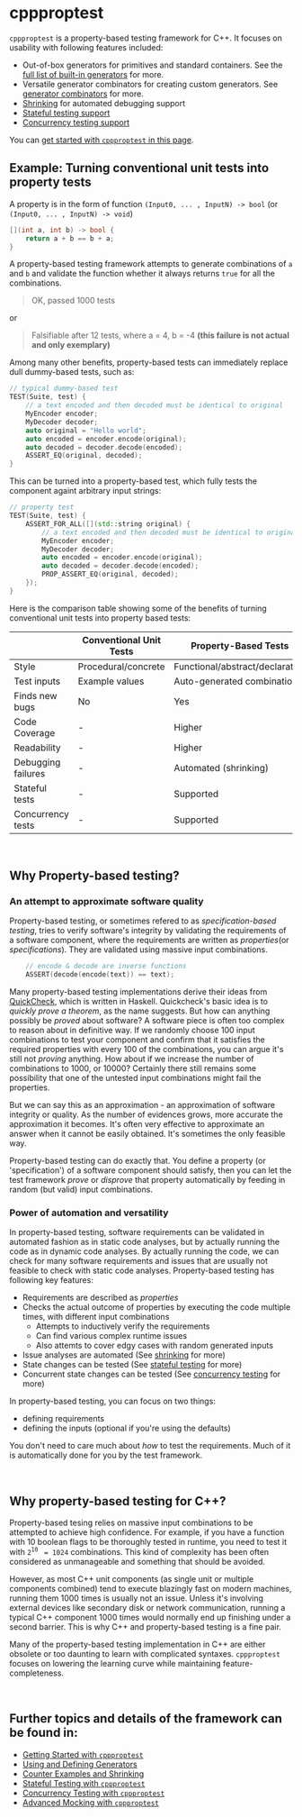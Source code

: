 # cppproptest

`cppproptest` is a property-based testing framework for C++. It focuses on usability with following features included:

* Out-of-box generators for primitives and standard containers. See the [full list of built-in generators](doc/Generators.md#arbitraries-provided-by-cppproptest) for more.
* Versatile generator combinators for creating custom generators. See [generator combinators](doc/Generators.md#generator-combinators) for more.
* [Shrinking](doc/Shrinking.md) for automated debugging support
* [Stateful testing support](doc/StatefulTesting.md)
* [Concurrency testing support](doc/ConcurrencyTesting.md)

You can [get started with `cppproptest` in this page](doc/GettingStarted.md).

## Example: Turning conventional unit tests into property tests

A property is in the form of function `(Input0, ... , InputN) -> bool` (or `(Input0, ... , InputN) -> void`)

```cpp
[](int a, int b) -> bool {
    return a + b == b + a;
}
```

A property-based testing framework attempts to generate combinations of `a` and `b` and validate the function whether it always returns `true` for all the combinations. 

> OK, passed 1000 tests

or 

> Falsifiable after 12 tests, where
>   a = 4,
>   b = -4 **(this failure is not actual and only exemplary)**

Among many other benefits, property-based tests can immediately replace dull dummy-based tests, such as:

```cpp
// typical dummy-based test 
TEST(Suite, test) {
    // a text encoded and then decoded must be identical to original
    MyEncoder encoder;
    MyDecoder decoder;    
    auto original = "Hello world";
    auto encoded = encoder.encode(original);
    auto decoded = decoder.decode(encoded);
    ASSERT_EQ(original, decoded);
}
```

This can be turned into a property-based test, which fully tests the component againt arbitrary input strings:

```cpp
// property test 
TEST(Suite, test) {
    ASSERT_FOR_ALL([](std::string original) {
        // a text encoded and then decoded must be identical to original
        MyEncoder encoder;
        MyDecoder decoder;    
        auto encoded = encoder.encode(original);
        auto decoded = decoder.decode(encoded);
        PROP_ASSERT_EQ(original, decoded);
    });
}
```

Here is the comparison table showing some of the benefits of turning conventional unit tests into property based tests:


|                   | Conventional Unit Tests   | **Property-Based Tests**     |
| ----------------- |---------------------------| ---------------------------- |
| Style             | Procedural/concrete       | Functional/abstract/declarative|
| Test inputs       | Example values            | Auto-generated combinations  |
| Finds new bugs    | No                        | Yes                          |
| Code Coverage     | -                         | Higher                       |
| Readability       | -                         | Higher                       |
| Debugging failures| -                         | Automated (shrinking)        |
| Stateful tests    | -                         | Supported                    |
| Concurrency tests | -                         | Supported                    |

&nbsp;


## Why Property-based testing?

### An attempt to approximate software quality 

Property-based testing, or sometimes refered to as *specification-based testing*, tries to verify software's integrity by validating the requirements of a software component, where the requirements are written as *properties*(or *specifications*). They are validated using massive input combinations. 

```cpp
    // encode & decode are inverse functions
    ASSERT(decode(encode(text)) == text);
```

Many property-based testing implementations derive their ideas from [QuickCheck](https://en.wikipedia.org/wiki/QuickCheck), which is written in Haskell. Quickcheck's basic idea is to *quickly prove a theorem*, as the name suggests. But how can anything possibly be *proved* about software? A software piece is often too complex to reason about in definitive way. If we randomly choose 100 input combinations to test your component and confirm that it satisfies the required properties with every 100 of the combinations, you can argue it's still not *proving* anything. How about if we increase the number of combinations to 1000, or 10000? Certainly there still remains some possibility that one of the untested input combinations might fail the properties. 

But we can say this as an approximation - an approximation of software integrity or quality. As the number of evidences grows, more accurate the approximation it becomes. It's often very effective to approximate an answer when it cannot be easily obtained. It's sometimes the only feasible way.   

Property-based testing can do exactly that. You define a property (or 'specification') of a software component should satisfy, then you can let the test framework *prove* or *disprove* that property automatically by feeding in random (but valid) input combinations.  


### Power of automation and versatility

In property-based testing, software requirements can be validated in automated fashion as in static code analyses, but by actually running the code as in dynamic code analyses. By actually running the code, we can check for many software requirements and issues that are usually not feasible to check with static code analyses. Property-based testing has following key features:

* Requirements are described as *properties*
* Checks the actual outcome of properties by executing the code multiple times, with different input combinations
  * Attempts to inductively verify the requirements
  * Can find various complex runtime issues
  * Also attemts to cover edgy cases with random generated inputs
* Issue analyses are automated (See [shrinking](doc/Shrinking.md) for more)
* State changes can be tested (See [stateful testing](doc/StatefulTesting.md) for more)
* Concurrent state changes can be tested (See [concurrency testing](doc/ConcurrencyTesting.md) for more)

In property-based testing, you can focus on two things: 

* defining requirements
* defining the inputs (optional if you're using the defaults)

You don't need to care much about *how* to test the requirements. Much of it is automatically done for you by the test framework.

&nbsp;


## Why property-based testing for C++?

Property-based tesing relies on massive input combinations to be attempted to achieve high confidence. 
For example, if you have a function with 10 boolean flags to be thoroughly tested in runtime, you need to test it with `2`<sup>`10`</sup> ` = 1024` combinations. This kind of complexity has been often considered as unmanageable and something that should be avoided. 

However, as most C++ unit components (as single unit or multiple components combined) tend to execute blazingly fast on modern machines, running them 1000 times is usually not an issue. Unless it's involving external devices like secondary disk or network communication, running a typical C++ component 1000 times would normally end up finishing under a second barrier. This is why C++ and property-based testing is a fine pair.

Many of the property-based testing implementation in C++ are either obsolete or too daunting to learn with complicated syntaxes.
`cppproptest` focuses on lowering the learning curve while maintaining feature-completeness. 

&nbsp;

## Further topics and details of the framework can be found in:

* [Getting Started with `cppproptest`](doc/GettingStarted.md)
* [Using and Defining Generators](doc/Generators.md)
* [Counter Examples and Shrinking](doc/Shrinking.md)
* [Stateful Testing with `cppproptest`](doc/StatefulTesting.md)
* [Concurrency Testing with `cppproptest`](doc/ConcurrencyTesting.md)
* [Advanced Mocking with `cppproptest`](doc/Mocking.md)

